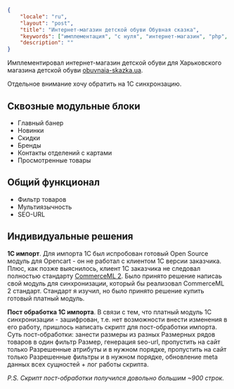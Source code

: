 ```json
{
	"locale": "ru",
	"layout": "post",
	"title": "Интернет-магазин детской обуви Обувная сказка",
	"keywords": ["имплементация", "с нуля", "интернет-магазин", "php", "sql", "shared hosting", "opencart", "opencart 2.3", "seo url", "мультиязычность", "1c", "импорт", "commerceml", "cron", "миграция базы данных"],
	"description": ""
}
```

Имплементировал интернет-магазин детской обуви для Харьковского магазина детской обуви [obuvnaia-skazka.ua](https://obuvnaia-skazka.ua).

Отдельное внимание хочу обратить на 1С синхронзацию.

## Сквозные модульные блоки

* Главный банер
* Новинки
* Скидки
* Бренды
* Контакты отделений с картами
* Просмотренные товары

## Общий функционал

* Фильтр товаров
* Мультиязычность
* SEO-URL

## Индивидуальные решения

**1С импорт**. Для импорта 1С был испробован готовый Open Source модуль для Opencart - он не работал с клиентом 1С версии заказчика. Плюс, как позже выяснилось, клиент 1С заказчика не следовал полностью стандарту [CommerceML 2](https://v8.1c.ru/tekhnologii/obmen-dannymi-i-integratsiya/standarty-i-formaty/standarty-commerceml/commerceml-2/). Было принято решение написаь свой модуль для синхронизации, который бы реализовал CommerceML 2 стандарт. Стандарт я изучил, но было принято решение купить готовый платный модуль.

**Пост обработка 1С импорта**. В связи с тем, что платный модуль 1С синхронизации - зашифрован, т.е. нет возможности внести изменения в его работу, пришлось написать скрипт для пост-обработки импорта. Суть пост-обработки: занести размеры из разных Размерных рядов товаров в один фильтр Размер, генерация seo-url, пропустить на сайт только Разрешенные атрибуты и в нужном порядке, пропустить на сайт только Разрешенные фильтры и в нужном порядке, обновление meta данных всех сущностей + лог работы скрипта.

*P.S. Скрипт пост-обработки получился довольно большим ~900 строк.*